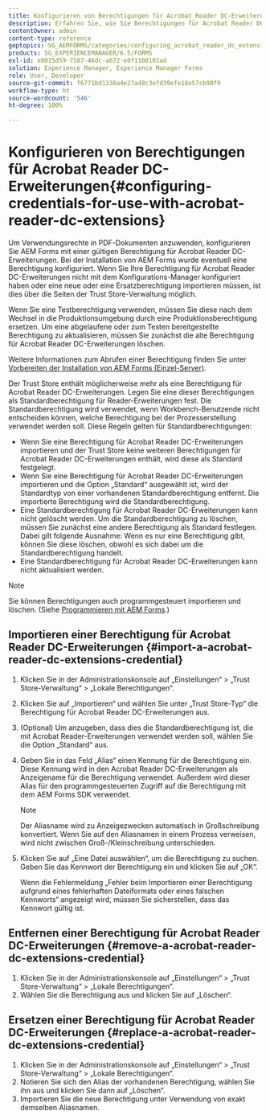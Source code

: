 ```yaml
---
title: Konfigurieren von Berechtigungen für Acrobat Reader DC-Erweiterungen
description: Erfahren Sie, wie Sie Berechtigungen für Acrobat Reader DC-Erweiterungen konfigurieren.
contentOwner: admin
content-type: reference
geptopics: SG_AEMFORMS/categories/configuring_acrobat_reader_dc_extensions
products: SG_EXPERIENCEMANAGER/6.5/FORMS
exl-id: e8015d59-7587-46dc-a672-e0f1108102ad
solution: Experience Manager, Experience Manager Forms
role: User, Developer
source-git-commit: f6771bd1338a4e27a48c3efd39efe18e57cb98f9
workflow-type: ht
source-wordcount: '546'
ht-degree: 100%

---
```


# Konfigurieren von Berechtigungen für Acrobat Reader DC-Erweiterungen{#configuring-credentials-for-use-with-acrobat-reader-dc-extensions}

Um Verwendungsrechte in PDF-Dokumenten anzuwenden, konfigurieren Sie AEM Forms mit einer gültigen Berechtigung für Acrobat Reader DC-Erweiterungen. Bei der Installation von AEM Forms wurde eventuell eine Berechtigung konfiguriert. Wenn Sie Ihre Berechtigung für Acrobat Reader DC-Erweiterungen nicht mit dem Konfigurations-Manager konfiguriert haben oder eine neue oder eine Ersatzberechtigung importieren müssen, ist dies über die Seiten der Trust Store-Verwaltung möglich.

Wenn Sie eine Testberechtigung verwenden, müssen Sie diese nach dem Wechsel in die Produktionsumgebung durch eine Produktionsberechtigung ersetzen. Um eine abgelaufene oder zum Testen bereitgestellte Berechtigung zu aktualisieren, müssen Sie zunächst die alte Berechtigung für Acrobat Reader DC-Erweiterungen löschen.

Weitere Informationen zum Abrufen einer Berechtigung finden Sie unter [Vorbereiten der Installation von AEM Forms (Einzel-Server)](https://helpx.adobe.com/de/pdf/aem-forms/6-3/prepare-install-single-server.pdf).

Der Trust Store enthält möglicherweise mehr als eine Berechtigung für Acrobat Reader DC-Erweiterungen. Legen Sie eine dieser Berechtigungen als Standardberechtigung für Reader-Erweiterungen fest. Die Standardberechtigung wird verwendet, wenn Workbench-Benutzende nicht entscheiden können, welche Berechtigung bei der Prozesserstellung verwendet werden soll. Diese Regeln gelten für Standardberechtigungen:

* Wenn Sie eine Berechtigung für Acrobat Reader DC-Erweiterungen importieren und der Trust Store keine weiteren Berechtigungen für Acrobat Reader DC-Erweiterungen enthält, wird diese als Standard festgelegt.
* Wenn Sie eine Berechtigung für Acrobat Reader DC-Erweiterungen importieren und die Option „Standard“ ausgewählt ist, wird der Standardtyp von einer vorhandenen Standardberechtigung entfernt. Die importierte Berechtigung wird die Standardberechtigung.
* Eine Standardberechtigung für Acrobat Reader DC-Erweiterungen kann nicht gelöscht werden. Um die Standardberechtigung zu löschen, müssen Sie zunächst eine andere Berechtigung als Standard festlegen. Dabei gilt folgende Ausnahme: Wenn es nur eine Berechtigung gibt, können Sie diese löschen, obwohl es sich dabei um die Standardberechtigung handelt.
* Eine Standardberechtigung für Acrobat Reader DC-Erweiterungen kann nicht aktualisiert werden.

>[!NOTE]
>
>Sie können Berechtigungen auch programmgesteuert importieren und löschen. (Siehe [Programmieren mit AEM Forms](https://experienceleague.adobe.com/docs/experience-manager-release-information/aem-release-updates/previous-updates/aem-previous-versions.html?lang=de).)

## Importieren einer Berechtigung für Acrobat Reader DC-Erweiterungen {#import-a-acrobat-reader-dc-extensions-credential}

1. Klicken Sie in der Administrationskonsole auf „Einstellungen“ > „Trust Store-Verwaltung“ > „Lokale Berechtigungen“.
1. Klicken Sie auf „Importieren“ und wählen Sie unter „Trust Store-Typ“ die Berechtigung für Acrobat Reader DC-Erweiterungen aus.
1. (Optional) Um anzugeben, dass dies die Standardberechtigung ist, die mit Acrobat Reader-Erweiterungen verwendet werden soll, wählen Sie die Option „Standard“ aus.
1. Geben Sie in das Feld „Alias“ einen Kennung für die Berechtigung ein. Diese Kennung wird in den Acrobat Reader DC-Erweiterungen als Anzeigename für die Berechtigung verwendet. Außerdem wird dieser Alias für den programmgesteuerten Zugriff auf die Berechtigung mit dem AEM Forms SDK verwendet.

   >[!NOTE]
   >
   >Der Aliasname wird zu Anzeigezwecken automatisch in Großschreibung konvertiert. Wenn Sie auf den Aliasnamen in einem Prozess verweisen, wird nicht zwischen Groß-/Kleinschreibung unterschieden.

1. Klicken Sie auf „Eine Datei auswählen“, um die Berechtigung zu suchen. Geben Sie das Kennwort der Berechtigung ein und klicken Sie auf „OK“.

   Wenn die Fehlermeldung „Fehler beim Importieren einer Berechtigung aufgrund eines fehlerhaften Dateiformats oder eines falschen Kennworts“ angezeigt wird, müssen Sie sicherstellen, dass das Kennwort gültig ist. 

## Entfernen einer Berechtigung für Acrobat Reader DC-Erweiterungen {#remove-a-acrobat-reader-dc-extensions-credential}

1. Klicken Sie in der Administrationskonsole auf „Einstellungen“ > „Trust Store-Verwaltung“ > „Lokale Berechtigungen“.
1. Wählen Sie die Berechtigung aus und klicken Sie auf „Löschen“.

## Ersetzen einer Berechtigung für Acrobat Reader DC-Erweiterungen {#replace-a-acrobat-reader-dc-extensions-credential}

1. Klicken Sie in der Administrationskonsole auf „Einstellungen“ > „Trust Store-Verwaltung“ > „Lokale Berechtigungen“.
1. Notieren Sie sich den Alias der vorhandenen Berechtigung, wählen Sie ihn aus und klicken Sie dann auf „Löschen“.
1. Importieren Sie die neue Berechtigung unter Verwendung von exakt demselben Aliasnamen.
